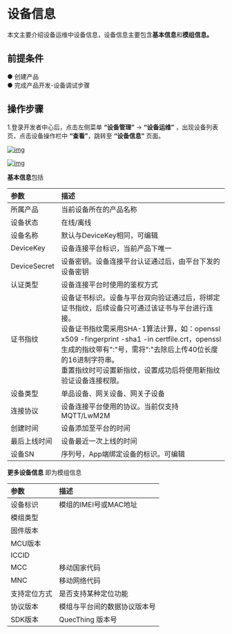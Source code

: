 # 设备信息

本文主要介绍设备运维中设备信息，设备信息主要包含**基本信息**和**模组信息。**

## **前提条件**

● 创建产品<br />
● 完成产品开发-设备调试步骤

## **操作步骤**

1.登录开发者中心后，点击左侧菜单 **“设备管理”** → **“设备运维”** ，出现设备列表页，点击设备操作栏中 **“查看”**，跳转至 **“设备信息”** 页面。

<a data-fancybox title="img" href="/zh/guide/image2022-3-8_19-6-34.png?version=1&modificationDate=1646737018000&api=v2">![img](/zh/guide/image2022-3-8_19-6-34.png?version=1&modificationDate=1646737018000&api=v2)</a>

<a data-fancybox title="img" href="/zh/guide/image2022-3-8_19-7-31.png?version=1&modificationDate=1646737075000&api=v2">![img](/zh/guide/image2022-3-8_19-7-31.png?version=1&modificationDate=1646737075000&api=v2)</a>

**基本信息**包括

| 参数         | 描述                                                                                                                                                                                                                                                                                                                                 |
| :----------- | :----------------------------------------------------------------------------------------------------------------------------------------------------------------------------------------------------------------------------------------------------------------------------------------------------------------------------------- |
| 所属产品     | 当前设备所在的产品名称                                                                                                                                                                                                                                                                                                               |
| 设备状态     | 在线/离线                                                                                                                                                                                                                                                                                                                            |
| 设备名称     | 默认与DeviceKey相同，可编辑                                                                                                                                                                                                                                                                                                          |
| DeviceKey    | 设备连接平台标识，当前产品下唯一                                                                                                                                                                                                                                                                                                         |
| DeviceSecret | 设备密钥。设备连接平台认证通过后，由平台下发的设备密钥                                                                                                                                                                                                                                                                                   |
| 认证类型     | 设备连接平台时使用的鉴权方式                                                                                                                                                                                                                                                                                                             |
| 证书指纹     | 设备证书标识。设备与平台双向验证通过后，将绑定证书指纹，后续设备只可通过该证书与平台进行连接。</br>设备证书指纹需采用SHA-1算法计算，如：openssl x509 -fingerprint -sha1 -in certfile.crt，openssl生成的指纹带有":"号，需将":"去除后上传40位长度的16进制字符串。</br>重置指纹时可设置新指纹，设置成功后将使用新指纹验证设备连接权限。 |
| 设备类型     | 单品设备、网关设备、网关子设备                                                                                                                                                                                                                                                                                                       |
| 连接协议     | 设备连接平台使用的协议。当前仅支持MQTT/LwM2M                                                                                                                                                                                                                                                                 |
| 创建时间     | 设备添加至平台的时间                                                                                                                                                                                                                                                                                                                 |
| 最后上线时间 | 设备最近一次上线的时间                                                                                                                                                                                                                                                                                                               |
| 设备SN       | 序列号，App端绑定设备的标识。可编辑                                                                                                                                                                                                                                                                                                  |


  

**更多设备信息** 即为模组信息

| 参数         | 描述                         |
| :----------- | :--------------------------- |
| 设备标识     | 模组的IMEI号或MAC地址        |
| 模组类型     |                              |
| 固件版本     |                              |
| MCU版本      |                              |
| ICCID        |                              |
| MCC          | 移动国家代码                 |
| MNC          | 移动网络代码                 |
| 支持定位方式 | 是否支持某种定位功能         |
| 协议版本     | 模组与平台间的数据协议版本号 |
| SDK版本      | QuecThing 版本号             |
